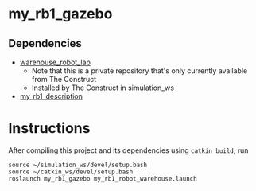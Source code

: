 # my_rb1_gazebo

## Dependencies

- [warehouse_robot_lab](https://rodrigo55@bitbucket.org/theconstructcore/warehouse_robot_lab.git)
  - Note that this is a private repository that's only currently available from The Construct
  - Installed by The Construct in simulation_ws
- [my_rb1_description](https://github.com/christophomos/my_rb1_description)

# Instructions

After compiling this project and its dependencies using `catkin build`, run
```
source ~/simulation_ws/devel/setup.bash
source ~/catkin_ws/devel/setup.bash
roslaunch my_rb1_gazebo my_rb1_robot_warehouse.launch
```
